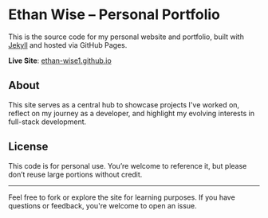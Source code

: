 # Ethan Wise – Personal Portfolio

This is the source code for my personal website and portfolio, built with [Jekyll](https://jekyllrb.com/) and hosted via GitHub Pages.

 **Live Site**: [ethan-wise1.github.io](https://ethan-wise1.github.io)

##  About

This site serves as a central hub to showcase projects I've worked on, reflect on my journey as a developer, and highlight my evolving interests in full-stack development.


##  License

This code is for personal use. You’re welcome to reference it, but please don’t reuse large portions without credit.

---

Feel free to fork or explore the site for learning purposes. If you have questions or feedback, you're welcome to open an issue.

